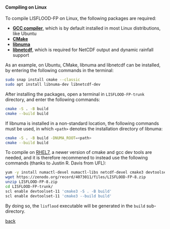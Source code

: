 #### Compiling on Linux

To compile LISFLOOD-FP on Linux, the following packages are required:

- [**GCC compiler**](https://gcc.gnu.org/), which is by default installed in most Linux distributions, like Ubuntu 
- [**CMake**](https://cmake.org/)
- [**libnuma**](https://github.com/numactl/numactl) 
- [**libnetcdf**](https://www.unidata.ucar.edu/software/netcdf/), which is required for NetCDF output and dynamic rainfall support

As an example, on Ubuntu, CMake, libnuma and libnetcdf can be installed, by entering the following commands in the terminal:

````bash
sudo snap install cmake --classic
sudo apt install libnuma-dev libnetcdf-dev
````

After installing the packages, open a terminal in `LISFLOOD-FP-trunk` directory, and enter the following commands:

````bash
cmake -S . -B build
cmake --build build
````

If libnuma is installed in a non-standard location, the following commands must be used, in which `<path>` denotes the installation directory of libnuma:

````bash
cmake -S . -B build -DNUMA_ROOT=<path>
cmake --build build
````

To compile on [RHEL7](https://access.redhat.com/products/red-hat-enterprise-linux), a newer version of cmake and gcc dev tools are needed, and it is therefore recommened to instead use the following commands (thanks to Justin R. Davis from UFL): 

````bash
yum -y install numactl-devel numactl-libs netcdf-devel cmake3 devtoolset-11
wget https://zenodo.org/record/4073011/files/LISFLOOD-FP-8.zip
unzip LISFLOOD-FP-8.zip
cd LISFLOOD-FP-trunk/
scl enable devtoolset-11 'cmake3 -S . -B build'
scl enable devtoolset-11 'cmake3 --build build'
````

By doing so, the `lisflood` executable will be generated in the `build` sub-directory.

[back](/LISFLOOD8.0.md)
